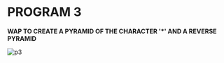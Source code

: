 # PROGRAM 3

**WAP TO CREATE A PYRAMID OF THE CHARACTER '*' AND A REVERSE PYRAMID**

![p3](https://github.com/user-attachments/assets/71003326-1884-4874-a504-feae17f2dd42)
